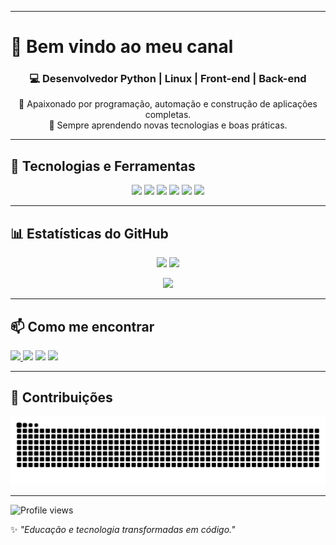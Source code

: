 
---

<h1 align="">👋 Bem vindo ao meu canal</h1>
<h3 align="center">💻 Desenvolvedor Python | Linux | Front-end | Back-end</h3>

<p align="center">
  🚀 Apaixonado por programação, automação e construção de aplicações completas.<br>
  🎯 Sempre aprendendo novas tecnologias e boas práticas.
</p>

---

## 🔧 Tecnologias e Ferramentas
<p align="center">
  <img src="https://img.shields.io/badge/-Python-3776AB?style=for-the-badge&logo=python&logoColor=white"/>
  <img src="https://img.shields.io/badge/-Django-092E20?style=for-the-badge&logo=django&logoColor=white"/>
  <img src="https://img.shields.io/badge/-HTML5-E34F26?style=for-the-badge&logo=html5&logoColor=white"/>
  <img src="https://img.shields.io/badge/-CSS3-1572B6?style=for-the-badge&logo=css3&logoColor=white"/>
  <img src="https://img.shields.io/badge/-JavaScript-F7DF1E?style=for-the-badge&logo=javascript&logoColor=black"/>
  <img src="https://img.shields.io/badge/-Linux-FCC624?style=for-the-badge&logo=linux&logoColor=black"/>
</p>

---

## 📊 Estatísticas do GitHub
<p align="center">
  <img src="https://github-readme-stats.vercel.app/api?username=sandrocod&show_icons=true&theme=dark" height="150"/>
  <img src="https://github-readme-streak-stats.herokuapp.com?user=sandrocod&theme=dark" height="150"/>
</p>
<p align="center">
  <img src="https://github-readme-stats.vercel.app/api/top-langs/?username=sandrocod&layout=compact&theme=dark" height="150"/>
</p>

---

## 📫 Como me encontrar
<p align="">
  <a href="https://github.com/sandrocod">
  <img src="https://img.shields.io/badge/-GitHub-181717?style=for-the-badge&logo=github&logoColor=white">
  </a>
  <a href="mailto:sandrorodriguespro@gmail.com"><img src="https://img.shields.io/badge/-Gmail-D14836?style=for-the-badge&logo=gmail&logoColor=white"></a>
  <a href="https://www.linkedin.com/in/alessandro-rodrigues-sandrocod"><img src="https://img.shields.io/badge/-LinkedIn-0077B5?style=for-the-badge&logo=linkedin&logoColor=white"></a>
  <a href="https://wa.me/5534997666535?text=Olá%20vim%20do%20GitHub!">
  <img src="https://img.shields.io/badge/-WhatsApp-25D366?style=for-the-badge&logo=whatsapp&logoColor=white">
</a>

</p>

---

## 🐍 Contribuições
<picture>
  <source media="(prefers-color-scheme: dark)" srcset="https://raw.githubusercontent.com/sandrocod/sandrocod/output/github-contribution-grid-snake-dark.svg" />
  <source media="(prefers-color-scheme: light)" srcset="https://raw.githubusercontent.com/sandrocod/sandrocod/output/github-contribution-grid-snake.svg" />
  <img alt="Snake animation" src="https://raw.githubusercontent.com/sandrocod/sandrocod/output/github-contribution-grid-snake.svg" />
</picture>

---

<p align="">
  <img src="https://komarev.com/ghpvc/?username=sandrocod&color=blue" alt="Profile views"/>
</p>


✨ *"Educação e tecnologia transformadas em código."*
